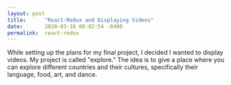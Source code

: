 ```yaml
---
layout: post
title:      "React-Redux and Displaying Videos"
date:       2020-03-18 00:02:54 -0400
permalink:  react-redux
---
```



While setting up the plans for my final project, I decided I wanted to display videos.  My project is called "explore."  The idea is to give a place where you can explore different countries and their cultures, specifically their language, food, art, and dance.  


